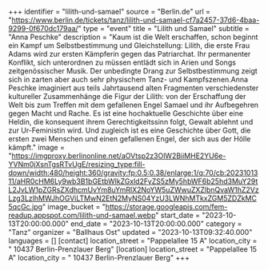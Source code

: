 +++
identifier = "lilith-und-samael"
source = "Berlin.de"
url = "https://www.berlin.de/tickets/tanz/lilith-und-samael-cf7a2457-37d6-4baa-9299-0f670dc179aa/"
type = "event"
title = "Lilith und Samael"
subtitle = "Anna Peschke"
description = "Kaum ist die Welt erschaffen, schon beginnt ein Kampf um Selbstbestimmung und Gleichstellung: Lilith, die erste Frau Adams wird zur ersten Kämpferin gegen das Patriarchat. Ihr permanenter Konflikt, sich unterordnen zu müssen entlädt sich in Arien und Songs zeitgenössischer Musik. Der unbedingte Drang zur Selbstbestimmung zeigt sich in zarten aber auch sehr physischem Tanz- und Kampfszenen.Anna Peschke imaginiert aus teils Jahrtausend alten Fragmenten verschiedenster kultureller Zusammenhänge die Figur der Lilith: von der Erschaffung der Welt bis zum Treffen mit dem gefallenen Engel Samael und ihr Aufbegehren gegen Macht und Rache. Es ist eine hochaktuelle Geschichte über eine Heldin, die konsequent ihrem Gerechtigkeitssinn folgt, Gewalt ablehnt und zur Ur-Feministin wird. Und zugleich ist es eine Geschichte über Gott, die ersten zwei Menschen und einen gefallenen Engel, der sich aus der Hölle kämpft."
image = "https://imgproxy.berlinonline.net/aOVtsp2z3OlW2BiiMHE2YU6e-YVNm0jXsnTgsRTvUgE/resizing_type:fill-down/width:480/height:360/gravity:fp:0.5:0.38/enlarge:1/q:70/cb:2023101311/aHR0cHM6Ly9wb3B1bGEtbWlkZGxld2FyZS5zMy5hbWF6b25hd3MuY29tL2JvLW1pZGRsZXdhcmUvYm8uYmRlX2NoYW5uZWwuZXZlbnQvaW1hZ2VzLzg3LzlhMWJhOGViLTMwN2EtN2MyNS04YzU3LWNhMTkxZGM5ZDZkMC5qcGc.jpg"
image_bucket = "https://storage.googleapis.com/fem-readup.appspot.com/lilith-und-samael.webp"
start_date = "2023-10-13T20:00:00.000"
end_date = "2023-10-13T20:00:00.000"
category = "Tanz"
organizer = "Ballhaus Ost"
updated = "2023-10-13T09:32:40.000"
languages = []
[contact]
location_street = "Pappelallee 15 A"
location_city = " 10437 Berlin-Prenzlauer Berg"
[location]
location_street = "Pappelallee 15 A"
location_city = " 10437 Berlin-Prenzlauer Berg"
+++